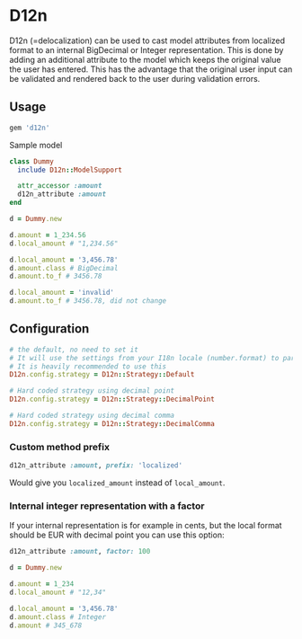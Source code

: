 # D12n

D12n (=delocalization) can be used to cast model attributes from localized format to an internal BigDecimal or Integer
representation. This is done by adding an additional attribute to the model which keeps the original value the user has
entered. This has the advantage that the original user input can be validated and rendered back to the user during
validation errors.

## Usage

```ruby
gem 'd12n'
```

Sample model

```ruby
class Dummy
  include D12n::ModelSupport

  attr_accessor :amount
  d12n_attribute :amount
end
```

```ruby
d = Dummy.new

d.amount = 1_234.56
d.local_amount # "1,234.56"

d.local_amount = '3,456.78'
d.amount.class # BigDecimal
d.amount.to_f # 3456.78

d.local_amount = 'invalid'
d.amount.to_f # 3456.78, did not change
```

## Configuration

```ruby
# the default, no need to set it
# It will use the settings from your I18n locale (number.format) to parse and generate the formatted number
# It is heavily recommended to use this
D12n.config.strategy = D12n::Strategy::Default

# Hard coded strategy using decimal point
D12n.config.strategy = D12n::Strategy::DecimalPoint

# Hard coded strategy using decimal comma
D12n.config.strategy = D12n::Strategy::DecimalComma
```

### Custom method prefix

```ruby
d12n_attribute :amount, prefix: 'localized'
```

Would give you `localized_amount` instead of `local_amount`.

### Internal integer representation with a factor

If your internal representation is for example in cents, but the local format should be EUR with decimal point
you can use this option:

```ruby
d12n_attribute :amount, factor: 100
```

```ruby
d = Dummy.new

d.amount = 1_234
d.local_amount # "12,34"

d.local_amount = '3,456.78'
d.amount.class # Integer
d.amount # 345_678
```
